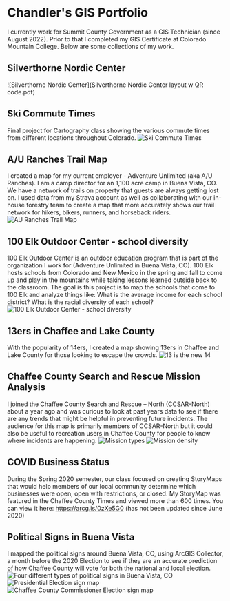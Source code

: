 # Chandler's GIS Portfolio
I currently work for Summit County Government as a GIS Technician (since August 2022). Prior to that I completed my GIS Certificate at Colorado Mountain College. Below are some collections of my work. 
## Silverthorne Nordic Center
![Silverthorne Nordic Center](Silverthorne Nordic Center layout w QR code.pdf)
## Ski Commute Times
Final project for Cartography class showing the various commute times from different locations throughout Colorado. 
![Ski Commute Times](Project2_Morehardt.jpg)
## A/U Ranches Trail Map
I created a map for my current employer - Adventure Unlimited (aka A/U Ranches). I am a camp director for an 1,100 acre camp in Buena Vista, CO. We have a network of trails on property that guests are always getting lost on. I used data from my Strava account as well as collaborating with our in-house forestry team to create a map that more accurately shows our trail network for hikers, bikers, runners, and horseback riders. 
![AU Ranches Trail Map](AURanchesTrailMap.jpg)
## 100 Elk Outdoor Center - school diversity 
100 Elk Outdoor Center is an outdoor education program that is part of the organization I work for (Adventure Unlimited in Buena Vista, CO). 100 Elk hosts schools from Colorado and New Mexico in the spring and fall to come up and play in the mountains while taking lessons learned outside back to the classroom. The goal is this project is to map the schools that come to 100 Elk and analyze things like: What is the average income for each school district? What is the racial diversity of each school? 
![100 Elk Outdoor Center - school diversity](Project2_100Elk_Schools.jpg)
## 13ers in Chaffee and Lake County
With the popularity of 14ers, I created a map showing 13ers in Chaffee and Lake County for those looking to escape the crowds. 
![13 is the new 14](Project1_Morehardt.jpg)
## Chaffee County Search and Rescue Mission Analysis
I joined the Chaffee County Search and Rescue – North (CCSAR-North) about a year ago and was curious to look at past years data to see if there are any trends that might be helpful in preventing future incidents. The audience for this map is primarily members of CCSAR-North but it could also be useful to recreation users in Chaffee County for people to know where incidents are happening. 
![Mission types](Project2_Main.jpg)
![Mission density](Project2_Density.jpg)
## COVID Business Status
During the Spring 2020 semester, our class focused on creating StoryMaps that would help members of our local community determine which businesses were open, open with restrictions, or closed. My StoryMap was featured in the Chaffee County Times and viewed more than 600 times. You can view it here: https://arcg.is/0zXe5G0 (has not been updated since June 2020)
## Political Signs in Buena Vista
I mapped the political signs around Buena Vista, CO, using ArcGIS Collector, a month before the 2020 Election to see if they are an accurate prediction of how Chaffee County will vote for both the national and local election. 
![Four different types of political signs in Buena Vista, CO](Project1-GIS131-Morehardt.jpg)
![Presidential Election sign map](Project1-GIS210-Morehardt-TrumpBiden.jpg)
![Chaffee County Commissioner Election sign map](Project1-GIS210-Morehardt-HannahBaker.jpg)
